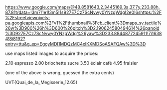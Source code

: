 https://www.google.com/maps/@48.8581643,2.3445169,3a,37.7y,233.88h,87.81t/data=!3m7!1e1!3m5!1s927E7Cz7ScNvwy0YNzgWdg!2e0!6shttps:%2F%2Fstreetviewpixels-pa.googleapis.com%2Fv1%2Fthumbnail%3Fcb_client%3Dmaps_sv.tactile%26w%3D900%26h%3D600%26pitch%3D2.190624580494614%26panoid%3D927E7Cz7ScNvwy0YNzgWdg%26yaw%3D233.8844877245911!7i16384!8i8192?entry=ttu&g_ep=EgoyMDI1MDQzMC4xIKXMDSoASAFQAw%3D%3D

use maps listed images to acquire the prices:

2.10 espresso
2.00 briochette sucre
3.50 éclair café
4.95 fraisier

(one of the above is wrong, guessed the extra cents)

UVT{Quai_de_la_Megisserie_12.65}
